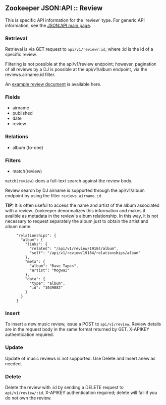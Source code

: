 ## Zookeeper JSON:API :: Review

This is specific API information for the 'review' type.  For generic API
information, see the [JSON:API main page](./API.md).

### Retrieval

Retrieval is via GET request to `api/v1/review/:id`, where :id is
the id of a specific review.

Filtering is not possible at the api/v1/review endpoint; however,
pagination of all reviews by a DJ is possible at the api/v1/album
endpoint, via the reviews.airname.id filter.

An [example review document](Samples.md#review) is available here.

### Fields

* airname
* published
* date
* review

### Relations

* album (to-one)

### Filters

* match(review)

`match(review)` does a full-text search against the review body.

Review search by DJ airname is supported through the api/v1/album
endpoint by using the filter `reviews.airname.id`.

**TIP:** It is often useful to access the name and artist of the album
associated with a review.  Zookeeper denormalizes this information and
makes it availble as metadata in the review's album relationship.  In
this way, it is not necessary to request separately the album just to
obtain the artist and album name.
````
     "relationships": {
       "album": {
         "links": {
           "related": "/api/v1/review/19184/album",
           "self": "/api/v1/review/19184/relationships/album"
         },
         "meta": {
           "album": "Rave Tapes",
           "artist": "Mogwai"
         },
         "data": {
           "type": "album",
           "id": "1049082"
         }
       }
     }
````

### Insert

To insert a new music review, issue a POST to `api/v1/review`.  Review
details are in the request body in the same format returned by GET.
X-APIKEY authentication required.

### Update

Update of music reviews is not supported.  Use Delete and Insert anew
as needed.

### Delete

Delete the review with :id by sending a DELETE request to
`api/v1/review/:id`.  X-APIKEY authentication required; delete
will fail if you do not own the review.

